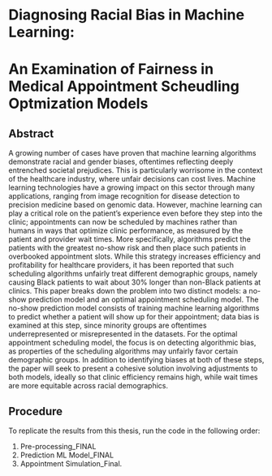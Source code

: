 # Diagnosing Racial Bias in Machine Learning: 
# An Examination of Fairness in Medical Appointment Scheudling Optmization Models

## Abstract 
A growing number of cases have proven that machine learning algorithms demonstrate racial and gender biases, oftentimes reflecting deeply entrenched societal prejudices. This is particularly worrisome in the context of the healthcare industry, where unfair decisions can cost lives. Machine learning technologies have a growing impact on this sector through many applications, ranging from image recognition for disease detection to precision medicine based on genomic data. However, machine learning can play a critical role on the patient’s experience even before they step into the clinic; appointments can now be scheduled by machines rather than humans in ways that optimize clinic performance, as measured by the patient and provider wait times. More specifically, algorithms predict the patients with the greatest no-show risk and then place such patients in overbooked appointment slots. While this strategy increases efficiency and profitability for healthcare providers, it has been reported that such scheduling algorithms unfairly treat different demographic groups, namely causing Black patients to wait about 30% longer than non-Black patients at clinics. This paper breaks down the problem into two distinct models: a no-show prediction model and an optimal appointment scheduling model. The no-show prediction model consists of training machine learning algorithms to predict whether a patient will show up for their appointment; data bias is examined at this step, since minority groups are oftentimes underrepresented or misrepresented in the datasets. For the optimal appointment scheduling model, the focus is on detecting algorithmic bias, as properties of the scheduling algorithms may unfairly favor certain demographic groups. In addition to identifying biases at both of these steps, the paper will seek to present a cohesive solution involving adjustments to both models, ideally so that clinic efficiency remains high, while wait times are more equitable across racial demographics. 

## Procedure
To replicate the results from this thesis, run the code in the following order: 
1. Pre-processing_FINAL
2. Prediction ML Model_FINAL
3. Appointment Simulation_Final.
